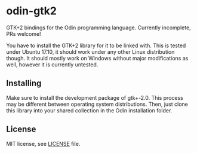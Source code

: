 # odin-gtk2
GTK+2 bindings for the Odin programming language. Currently incomplete, PRs welcome!

You have to install the GTK+2 library for it to be linked with.
This is tested under Ubuntu 17.10, it should work under any other Linux distribution though.
It should mostly work on Windows without major modifications as well, however it is currently untested.

## Installing
Make sure to install the development package of gtk+-2.0. This process may be different between operating system distributions.
Then, just clone this library into your shared collection in the Odin installation folder.

## License
MIT license, see [LICENSE](LICENSE) file.
